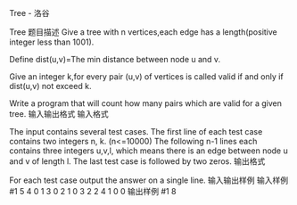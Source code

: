 



Tree - 洛谷














Tree
题目描述
Give a tree with n vertices,each edge has a length(positive integer less than 1001).

Define dist(u,v)=The min distance between node u and v.

Give an integer k,for every pair (u,v) of vertices is called valid if and only if dist(u,v) not exceed k.

Write a program that will count how many pairs which are valid for a given tree.
输入输出格式
输入格式

The input contains several test cases. The first line of each test case contains two integers n, k. (n<=10000) The following n-1 lines each contains three integers u,v,l, which means there is an edge between node u and v of length l.
The last test case is followed by two zeros.
输出格式

For each test case output the answer on a single line.
输入输出样例
输入样例 #1
5 4
0 1 3
0 2 1
0 3 2
2 4 1
0 0
输出样例 #1
8






